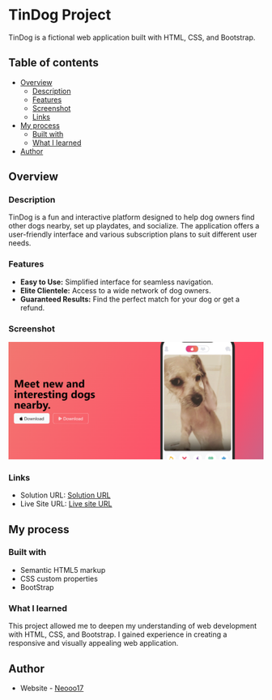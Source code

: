 # TinDog Project

TinDog is a fictional web application built with HTML, CSS, and Bootstrap.

## Table of contents

- [Overview](#overview)
  - [Description](#description)
  - [Features](#features)
  - [Screenshot](#screenshot)
  - [Links](#links)
- [My process](#my-process)
  - [Built with](#built-with)
  - [What I learned](#what-i-learned)
- [Author](#author)


## Overview

### Description

TinDog is a fun and interactive platform designed to help dog owners find other dogs nearby, set up playdates, and socialize. The application offers a user-friendly interface and various subscription plans to suit different user needs.

### Features

- **Easy to Use:** Simplified interface for seamless navigation.
- **Elite Clientele:** Access to a wide network of dog owners.
- **Guaranteed Results:** Find the perfect match for your dog or get a refund.

### Screenshot

![](./images/ss.png)


### Links

- Solution URL: [Solution URL]()
- Live Site URL: [Live site URL]()

## My process

### Built with

- Semantic HTML5 markup
- CSS custom properties
- BootStrap


### What I learned

This project allowed me to deepen my understanding of web development with HTML, CSS, and Bootstrap. I gained experience in creating a responsive and visually appealing web application.


## Author

- Website - [Neooo17](https://github.com/Neooo17)


